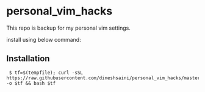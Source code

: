 # personal_vim_hacks

This repo is backup for my personal vim settings.


install using below command:
## Installation

     $ tf=$(tempfile); curl -sSL https://raw.githubusercontent.com/dineshsaini/personal_vim_hacks/master/setup.sh -o $tf && bash $tf


